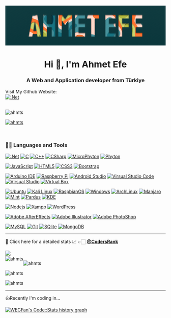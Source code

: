 ![MasterHead](https://raw.githubusercontent.com/ahmts/ahmts.github.io/main/img/masterhead.png)

<h1  align="center">Hi 👋, I'm Ahmet Efe</h1>

<h3  align="center">A Web and Application developer from Türkiye</h3>


Visit My Github Website: <br>
[![.Net](https://img.shields.io/badge/ahmts.github.io-blue?style=for-the-badge&logo=htmx&link=https://github.com/ahmts)](https://ahmts.github.io)
<br>
<br>
<p  align="left"> <img src="https://komarev.com/ghpvc/?username=ahmts&label=Profile%20views&color=0e75b6&style=flat"  alt="ahmts" /> </p>

<p  align="left"> <a  href="https://github.com/ryo-ma/github-profile-trophy"><img style="height: 90;" src="https://github-profile-trophy.vercel.app/?username=ahmts"  alt="ahmts" /></a> </p>

  



<br>
<h3  align="left">👨‍💻 Languages and Tools</h3>

  

[![.Net](https://img.shields.io/badge/-.Net-purple?style=flat&logo=.net&link=https://github.com/ahmts)](https://github.com/ahmts)
[![C](https://img.shields.io/badge/-C-blue?style=flat&logoColor=white&logo=c&link=https://github.com/ahmts)](https://github.com/ahmts)
[![C++](https://img.shields.io/badge/-C++-blue?style=flat&logo=cplusplus&link=https://github.com/ahmts)](https://github.com/ahmts)
[![CSharp](https://img.shields.io/badge/-C%23-blue?style=flat&logo=csharp&link=https://github.com/ahmts)](https://github.com/ahmts)
[![MicroPhyton](https://img.shields.io/badge/-MicroPhyton-blue?style=flat&logo=micropython&logoColor=white&link=https://github.com/ahmts)](https://github.com/ahmts)
[![Phyton](https://img.shields.io/badge/-Phyton-blue?style=flat&logo=python&logoColor=white&link=https://github.com/ahmts)](https://github.com/ahmts)

[![JavaScript](https://img.shields.io/badge/-JavaScript-black?style=flat&logo=javascript&link=https://github.com/ahmts)](https://github.com/ahmts)
[![HTML5](https://img.shields.io/badge/-HTML5-E34F26?style=flat&logo=html5&logoColor=white&link=https://github.com/ahmts)](https://github.com/ahmts)
[![CSS3](https://img.shields.io/badge/-CSS3-1572B6?style=flat&logo=css3&link=https://github.com/ahmts)](https://github.com/ahmts)
[![Bootstrap](https://img.shields.io/badge/-Bootstrap-563D7C?style=flat&logo=bootstrap&link=https://github.com/ahmts)](https://github.com/ahmts)
  
[![Arduino IDE](https://img.shields.io/badge/-Arduino_IDE-blue?style=flat&logo=arduino&logoColor=white&link=https://github.com/ahmts)](https://github.com/ahmts)
[![Raspberry Pi](https://img.shields.io/badge/-Raspberry_Pi-E30B5C?style=flat&logo=raspberrypi&logoColor=white&link=https://github.com/ahmts)](https://github.com/ahmts)
[![Android Studio](https://img.shields.io/badge/-Android_Studio-green?style=flat&logo=androidstudio&logoColor=white&link=https://github.com/ahmts)](https://github.com/ahmts)
[![Virsual Studio Code](https://img.shields.io/badge/-Visual_Studio_Code-blue?style=flat&logo=visualstudiocode&link=https://github.com/ahmts)](https://github.com/ahmts)
[![Virsual Studio](https://img.shields.io/badge/-Visual_Studio-purple?style=flat&logo=visualstudio&link=https://github.com/ahmts)](https://github.com/ahmts)
[![Virtual Box](https://img.shields.io/badge/-Virtual_Box-blue?style=flat&logo=virtualbox&link=https://github.com/ahmts)](https://github.com/ahmts)

[![Ubuntu](https://img.shields.io/badge/-Ubuntu-red?style=flat&logo=ubuntu&logoColor=white&link=https://github.com/ahmts)](https://github.com/ahmts)
[![Kali Linux](https://img.shields.io/badge/-Kali-blue?style=flat&logo=kalilinux&logoColor=white&link=https://github.com/ahmts)](https://github.com/ahmts)
[![RaspbianOS](https://img.shields.io/badge/-RaspbianOS-E30B5C?style=flat&logo=raspberrypi&logoColor=white&link=https://github.com/ahmts)](https://github.com/ahmts)
[![Windows](https://img.shields.io/badge/-Windows❌-blue?style=flat&logo=windows95&logoColor=white&link=https://github.com/ahmts)](https://github.com/ahmts)
[![ArchLinux](https://img.shields.io/badge/-ArchLinux✅-1793D1?style=flat&logo=archlinux&logoColor=white&link=https://github.com/ahmts)](https://github.com/ahmts)
[![Manjaro](https://img.shields.io/badge/-Manjaro-35BF5C?style=flat&logo=manjaro&logoColor=white&link=https://github.com/ahmts)](https://github.com/ahmts)
[![Mint](https://img.shields.io/badge/-Mint-green?style=flat&logo=linuxmint&logoColor=white&link=https://github.com/ahmts)](https://github.com/ahmts)
[![Pardus](https://img.shields.io/badge/-Pardus-orange?style=flat&logoColor=white&link=https://github.com/ahmts)](https://github.com/ahmts)
[![KDE](https://img.shields.io/badge/-KDE-1D99F3?style=flat&logo=kde&logoColor=white&link=https://github.com/ahmts)](https://github.com/ahmts)

[![Nodejs](https://img.shields.io/badge/-Nodejs-green?style=flat&logo=Node.js&link=https://github.com/ahmts)](https://github.com/ahmts)
[![Xampp](https://img.shields.io/badge/-Xampp-orange?style=flat&logo=xampp&logoColor=white&link=https://github.com/ahmts)](https://github.com/ahmts)
[![WordPress](https://img.shields.io/badge/-WordPress-blue?style=flat&logo=wordpress&link=https://github.com/ahmts)](https://github.com/ahmts)

[![Adobe AfterEffects](https://img.shields.io/badge/-Adobe_AfterEffects-white?style=flat&logo=adobeaftereffects&link=https://github.com/ahmts)](https://github.com/ahmts)
[![Adobe Illustrator](https://img.shields.io/badge/-Adobe_illustrator-white?style=flat&logo=adobeillustrator&link=https://github.com/ahmts)](https://github.com/ahmts)
[![Adobe PhotoShop](https://img.shields.io/badge/-Adobe_PhotoShop-white?style=flat&logo=adobephotoshop&link=https://github.com/ahmts)](https://github.com/ahmts)

  

[![MySQL](https://img.shields.io/badge/-MySQL-blue?style=flat&logoColor=white&logo=mysql&link=https://github.com/ahmts)](https://github.com/ahmts)
[![Git](https://img.shields.io/badge/-Git-black?style=flat&logo=git&link=https://github.com/ahmts)](https://github.com/ahmts)
[![SQlite](https://img.shields.io/badge/-SQlite-blue?style=flat&logo=sqlite&link=https://github.com/ahmts)](https://github.com/ahmts)
[![MongoDB](https://img.shields.io/badge/-MongoDB-FCA121?style=flat&logo=mongodb&link=https://github.com/ahmts)](https://github.com/ahmts)

  

---

🤠 Click here for a detailed stats 📈 👉🏻 [**@CodersRank**](https://profile.codersrank.io/user/ahmetefeakan/)

  
  

<p><a  href="https://profile.codersrank.io/user/ahmetefeakan"  align="left"><img  align="left"  width="494px"  src="https://cr-ss-service.azurewebsites.net/api/ScreenShot?widget=summary&username=ahmetefeakan&layout=horizontal&badges=3&show-avatar=true&min-width=494px&branding=false&style=--bg-color:%23fff;--border:1px%20solid%23e4e2e2;--border-radius:4px;--header-padding:20px;--header-bg-color:%232f80ed;--name-font-size:18px;--name-font-weight:bold;--rank-font-size:14px;--preloader-color:%232f80ed;--badges-padding:20px;--badge-box-shadow:none;--badge-border:1px%20solid%23e4e2e2;--badge-rank-font-size:12px;--badge-location-font-size:12px;--badge-padding:10px;--badge-margin:10px;--badge-icon-size:16px;--badge-technology-font-size:14px;--badge-technology-font-weight:normal)" /></a><p/>

<p>&nbsp;<img  align="left"  src="https://github-readme-stats.vercel.app/api/top-langs?username=ahmts&show_icons=true&locale=en&layout=compact"  alt="ahmts" /></p>

  
  

<p>&nbsp;<img  align="left"  src="https://github-profile-summary-cards.vercel.app/api/cards/profile-details?username=ahmts&theme=vue"  alt="ahmts" /></p>

  

<p>&nbsp;<img  align="left"  src="https://github-readme-stats.vercel.app/api?username=ahmts&show_icons=true&locale=en"  alt="ahmts" /></p>

  
  

<p><img  src="https://github-readme-streak-stats.herokuapp.com/?user=ahmts&"  alt="ahmts" /></p>

  
  

---

  

👍Recently I'm coding in...

  

<a  href="https://codestats.net/users/ahmetefeakan">

<img  src='https://codestats-readme.wegfan.cn/history-graph/ahmetefeakan?width=850&height=300&timezone=03:00&history_days=21&max_languages=9'  alt="WEGFan's Code::Stats history graph" />

</a>
